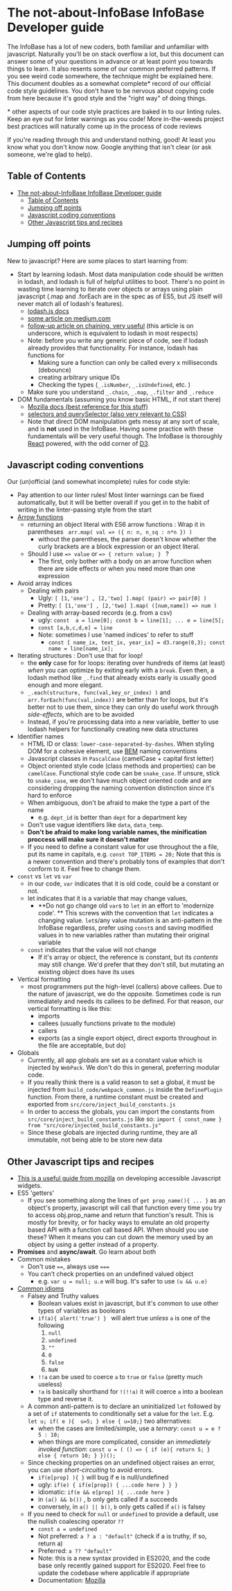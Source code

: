 # The not-about-InfoBase InfoBase Developer guide

The InfoBase has a lot of new coders, both familiar and unfamiliar with javascript. Naturally you'll be on stack overflow a lot, but this document can answer some of your questions in advance or at least point you towards things to learn. It also resents some of our common preferred patterns. If you see weird code somewhere, the technique might be explained here. This document doubles as a somewhat complete\* record of our official code style guidelines. You don't have to be nervous about copying code from here because it's good style and the "right way" of doing things.

\* other aspects of our code style practices are baked in to our linting rules. Keep an eye out for linter warnings as you code! More in-the-weeds project best practices will naturally come up in the process of code reviews

If you're reading through this and understand nothing, good! At least you know what you don't know now. Google anything that isn't clear (or ask someone, we're glad to help).

## Table of Contents
- [The not-about-InfoBase InfoBase Developer guide](#the-not-about-infobase-infobase-developer-guide)
  - [Table of Contents](#table-of-contents)
  - [Jumping off points](#jumping-off-points)
  - [Javascript coding conventions](#javascript-coding-conventions)
  - [Other Javascript tips and recipes](#other-javascript-tips-and-recipes)

## Jumping off points
New to javascript? Here are some places to start learning from:
* Start by learning lodash. Most data manipulation code should be written in lodash, and lodash is full of helpful utilities to boot. There's no point in wasting time learning to iterate over objects or arrays using plain javascript (.map and .forEach are in the spec as of ES5, but JS itself will never match all of lodash's features). 
  * [lodash.js docs](https://lodash.com/docs/4.17.11)
  * [some article on medium.com](https://firstdoit.com/reduce-your-problems-with-functional-programming-getting-started-with-underscore-or-lodash-86d78aad6338#.9wid6bo2l)
  * [follow-up article on chaining, very useful](https://firstdoit.com/chain-your-solutions-with-underscore-513fba67ec1f#.8xtlf3qrl) (this article is on underscore, which is equivalent to lodash in most respects)
  * Note: before you write any generic piece of code, see if lodash already provides that functionality. For instance, lodash has functions for 
    * Making sure a function can only be called every x milliseconds (debounce)
    * creating arbitrary unique IDs 
    * Checking the types (`_.isNumber`, `_.isUndefined`, etc. )
  * Make sure you understand `_.chain`, `_.map`, `_.filter` and `_.reduce`
* DOM fundamentals (assuming you know basic HTML, if not start there)
  * [Mozilla docs (best reference for this stuff)](https://developer.mozilla.org/en-US/docs/Web/API/Document_Object_Model)
  * [selectors and querySelector (also very relevant to CSS)](https://www.kirupa.com/html5/finding_elements_dom_using_querySelector.htm)
  * Note that direct DOM manipulation gets messy at any sort of scale, and is **not** used in the InfoBase. Having some practice with these fundamentals will be very useful though. The InfoBase is thoroughly [React](https://reactjs.org/) powered, with the odd corner of [D3](https://d3js.org/). 


## Javascript coding conventions 
Our (un)official (and somewhat incomplete) rules for code style:
* Pay attention to our linter rules! Most linter warnings can be fixed automatically, but it will be better overall if you get in to the habit of writing in the linter-passing style from the start
* <u>Arrow functions</u>
  * returning an object literal with ES6 arrow functions : Wrap it in parentheses
    ```  arr.map( val => ({ n: n, n_sq : n*n }) ) ```
    * without the parentheses, the parser doesn't know whether the curly brackets are a block expression or an object literal.
  * Should I use  `=> value` or `=> { return value; } ` ?
    * The first, only bother with a body on an arrow function when there are side effects or when you need more than one expression
* Avoid array indices
  * Dealing with pairs 
    * Ugly: ``` [ [1,'one'] , [2,'two] ].map( (pair) => pair[0] ) ``` 
    * Pretty: ``` [ [1,'one'] , [2,'two] ].map( ([num,name]) => num ) ```
  * Dealing with array-based records (e.g. from a csv) 
    * ugly: ```const  a = line[0]; const b = line[1]; ... e = line[5];```
    * ```const [a,b,c,d,e] = line```
    * Note: sometimes I use 'named indices' to refer to stuff
      * ``` const [ name_ix, text_ix, year_ix] = d3.range(0,3); const name = line[name_ix]; ```
* Iterating structures : Don't use that for loop! 
  * the **only** case for for loops: iterating over hundreds of items (at least) *when* you can optimize by exiting early with a `break`. Even then, a lodash method like `_.find` that already exists early is usually good enough and more elegant.
  * `_.each(structure, func(val,key_or_index) )` and `arr.forEach(func(val,index))` are better than for loops, but it's better not to use them, since they can only do useful work through *side-effects*, which are to be avoided
  * Instead, if you're processing data into a new variable, better to use lodash helpers for functionally creating new data structures
* Identifier names
  * HTML ID or class: `lower-case-separated-by-dashes`. When styling DOM for a cohesive element, use [BEM](http://getbem.com/) naming conventions
  * Javascript classes in `PascalCase` (camelCase + capital first letter)
  * Object oriented style code (class methods and properties) can be `camelCase`. Functional style code can be `snake_case`. If unsure, stick to `snake_case`, we don't have much object oriented code and are considering dropping the naming convention distinction since it's hard to enforce
  * When ambiguous, don't be afraid to make the type a part of the name
    * e.g. `dept_id` is better than `dept` for a department key
  * Don't use vague identifiers like `data`, `data_temp`.  
  * **Don't be afraid to make long variable names, the minification proccess will make sure it doesn't matter** 
  * If you need to define a constant value for use throughout the a file, put its name in capitals, e.g. `const TOP_ITEMS = 20;` Note that this is a newer convention and there's probably tons of examples that don't conform to it. Feel free to change them.
* `const` vs `let` vs `var` 
  * in our code, `var` indicates that it is old code, could be a constant or not. 
  * let indicates that it is a variable that may change values, 
    * **Do not go change old `var`s to `let` in an effort to 'modernize code'. ** This screws with the convention that `let` indicates a changing value. `let`s/any value mutation is an anti-pattern in the InfoBase regardless, prefer using `const`s and saving modified values in to new variables rather than mutating their original variable
  * `const` indicates that the value will not change
    * If it's array or object, the reference is constant, but its *contents* may still change. We'd prefer that they don't still, but mutating an existing object does have its uses
* Vertical formatting
  * most programmers put the high-level (callers) above callees. Due to the nature of javascript, we do the opposite. Sometimes code is run immediately and needs its callees to be defined. For that reason, our vertical formatting is like this:
    * imports
    * callees (usually functions private to the module)
    * callers
    * exports (as a single export object, direct exports throughout in the file are acceptable, but do) 
* Globals
  * Currently, all app globals are set as a constant value which is injected by `WebPack`. We don't do this in general, preferring modular code.
  * If you really think there is a valid reason to set a global, it must be injected from `build_code/webpack_common.js` inside the `DefinePlugin` function. From there, a runtime constant must be created and exported from `src/core/inject_build_constants.js`
  * In order to access the globals, you can import the constants from `src/core/inject_build_constants.js` like so: `import { const_name } from "src/core/injected_build_constants.js"`
  * Since these globals are injected during runtime, they are all immutable, not being able to be store new data


## Other Javascript tips and recipes

* [This is a useful guide from mozilla](https://developer.mozilla.org/en-US/docs/Web/Accessibility/Keyboard-navigable_JavaScript_widgets) on developing accessible Javascript widgets.
* ES5 'getters'
  * If you see something along the lines of `get prop_name(){ ... }` as an object's property, javascript will call that function every time you try to access obj.prop_name and return that function's result. This is mostly for brevity, or for hacky ways to emulate an old property based API with a function call based API. When should you use these? When it means you can cut down the memory used by an object by using a getter instead of a property.
* **Promises** and **async/await**. Go learn about both
* Common mistakes
  * Don't use `==`, always use `===`
  * You can't check properties on an undefined valued object 
    * e.g. `var u = null; u.e` will bug. It's safer to use `(u && u.e)`
* <u>Common idioms </u>
  * Falsey and Truthy values
      * Boolean values exist in javascript, but it's common to use other types of variables as booleans
      * `if(a){ alert('true') } ` will alert true *unless* `a` is one of the following
        1. `null`
        2. `undefined`
        3. ` "" `
        4. `0`
        5. `false`
        6. `NaN` 
      * `!!a` can be used to coerce `a` to `true` or `false` (pretty much useless)
      * `!a` is basically shorthand for `!(!!a)` it will coerce `a` into a boolean type and reverse it.
  * A common anti-pattern is to declare an uninitialized `let` followed by a set of `if` statements to conditionally set a value for the `let`. E.g. ` let u; if( e ){  u=5; } else { u=10;}` two alternatives:
      * when the cases are limited/simple, use a *ternary*: `const u = e ? 5 : 10;`
      * when things are more complicated, consider an *immediately invoked function*: ```const u = ( () => {
  if (e){
    return 5;
  } else {
    return 10;
  }
})();```
  * Since checking properties on an undefined object raises an error, you can use *short-circuiting* to avoid errors. 
      * ```if(e[prop] ){ }``` will bug if e is null/undefined
      * ugly: ```if(e) { if(e[prop]) { ...code here } } }```
      * idiomatic: ```if(e && e[prop] ){ ...code here }```
      * in `(a() && b())` , b only gets called if a succeeds
      * conversely, in `a() || b()`,  `b` only gets called if `a()` is falsey
  * If you need to check for `null` or `undefined` to provide a default, use the nullish coalescing operator `??`
      * `const a = undefined`
      * Not preferred: `a ? a : "default"` (check if a is truthy, if so, return a)
      * Preferred: `a ?? "default"`
      * Note: this is a new syntax provided in ES2020, and the code base only recently gained support for ES2020. Feel free to update the codebase where applicable if appropriate 
      * Documentation: [Mozilla](https://developer.mozilla.org/en-US/docs/Web/JavaScript/Reference/Operators/Nullish_coalescing_operator)